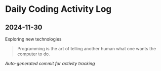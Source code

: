 # Daily Coding Activity Log

## 2024-11-30

Exploring new technologies

> Programming is the art of telling another human what one wants the computer to do.

*Auto-generated commit for activity tracking*
